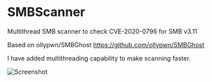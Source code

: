# SMBScanner
 Multithread SMB scanner to check CVE-2020-0796 for SMB v3.11


Based on ollypwn/SMBGhost
https://github.com/ollypwn/SMBGhost

I have added multithreading capability to make scanning faster.

![Screenshot](SMBScanner.png "Screenshot example")